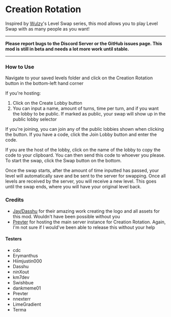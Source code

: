 # Creation Rotation

Inspired by [Wulzy](https://youtube.com/@wulzy)'s Level Swap series, this mod allows you to play Level Swap with as many people as you want!

---

**Please report bugs to the Discord Server or the GitHub issues page. This mod is still in beta and needs a lot more work until stable.**

---

### How to Use
Navigate to your saved levels folder and click on the Creation Rotation button in the bottom-left hand corner

If you're hosting:
1. Click on the Create Lobby button
2. You can input a name, amount of turns, time per turn, and if you want the lobby to be public. If marked as public, your swap will show up in the public lobby selector

If you're joining, you can join any of the public lobbies shown when clicking the button. If you have a code, click the Join Lobby button and enter the code.

If you are the host of the lobby, click on the name of the lobby to copy the code to your clipboard. You can then send this code to whoever you please. To start the swap, click the Swap button on the bottom.

Once the swap starts, after the amount of time inputted has passed, your level will automatically save and be sent to the server for swapping. Once all levels are received by the server, you will receive a new level. This goes until the swap ends, where you will have your original level back.

### Credits

- [Jay/Dasshu](https://twitter.com/DasshuGames) for their amazing work creating the logo and all assets for this mod. Wouldn't have been possible without you
- [Prevter](https://github.com/Prevter) for hosting the main server instance for Creation Rotation. Again, I'm not sure if I would've been able to release this without your help

#### Testers

- cdc
- Erymanthus
- Hiimjustin000
- Dasshu
- ninXout
- km7dev
- Swishbue
- dankmeme01
- Prevter
- nnexterr
- LimeGradient
- Terma
